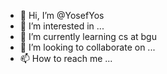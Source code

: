 - 👋 Hi, I’m @YosefYos
- 👀 I’m interested in ...
- 🌱 I’m currently learning cs at bgu 
- 💞️ I’m looking to collaborate on ...
- 📫 How to reach me ...

<!---
YosefYos/YosefYos is a ✨ special ✨ repository because its `README.md` (this file) appears on your GitHub profile.
You can click the Preview link to take a look at your changes.
--->
